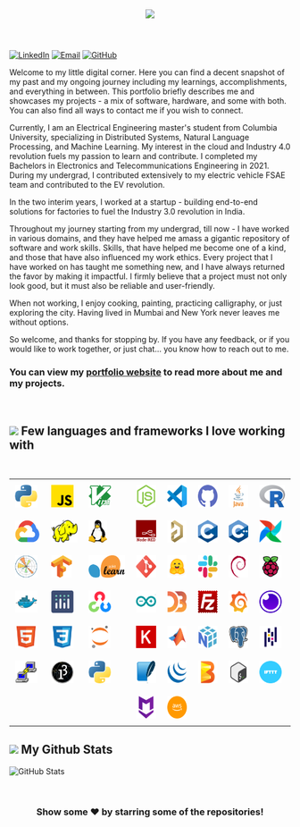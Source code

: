 
<div id="name">

<!-- <a href="https://git.io/typing-svg"><img src="https://readme-typing-svg.demolab.com?font=Roboto+Mono&weight=800&size=30&pause=1000&color=FFFFFF&vCenter=true&repeat=true&width=480&height=40&lines=Hi%2C+I+am+Harsh+Benahalkar+%F0%9F%91%8B" alt="Typing SVG" /></a>
<br> -->

<!-- <h1 align="center">
  <a href="https://git.io/typing-svg">
    <img src="https://readme-typing-svg.herokuapp.com/?lines=Hello,+There!+👋;This+is+Harsh+BENAHALKAR....;Nice+to+meet+you!&center=true&size=30">
  </a>
</h1> -->

<h1 align="center"> <a href="https://git.io/typing-svg"> <img src="https://readme-typing-svg.herokuapp.com/?lines=Hello,+There!+👋;This+is+Harsh+BENAHALKAR....;Nice+to+meet+you!&center=true&size=30"> </a> </h1>

<br>

[![LinkedIn](https://img.shields.io/badge/LinkedIn-0077B5?style=for-the-badge&logo=linkedin&logoColor=white)](https://www.linkedin.com/in/harsh-benahalkar/)
[![Email](https://img.shields.io/badge/Email-D14836?style=for-the-badge&logo=gmail&logoColor=white)](mailto:hb2776@columbia.edu)
[![GitHub](https://img.shields.io/badge/GitHub-100000?style=for-the-badge&logo=github&logoColor=white)](https://github.com/benahalkar/)
</div>

<div id="about">

Welcome to my little digital corner. Here you can find a decent snapshot of my past and my ongoing journey including my learnings, accomplishments, and everything in between. This portfolio briefly describes me and showcases my projects - a mix of software, hardware, and some with both. You can also find all ways to contact me if you wish to connect.<br>

Currently, I am an Electrical Engineering master's student from Columbia University, specializing in Distributed Systems, Natural Language Processing, and Machine Learning. My interest in the cloud and Industry 4.0 revolution fuels my passion to learn and contribute. I completed my Bachelors in Electronics and Telecommunications Engineering in 2021. During my undergrad, I contributed extensively to my electric vehicle FSAE team and contributed to the EV revolution.<br>

In the two interim years, I worked at a startup - building end-to-end solutions for factories to fuel the Industry 3.0 revolution in India.<br> 

Throughout my journey starting from my undergrad, till now - I have worked in various domains, and they have helped me amass a gigantic repository of software and work skills. Skills, that have helped me become one of a kind, and those that have also influenced my work ethics. Every project that I have worked on has taught me something new, and I have always returned the favor by making it impactful. I firmly believe that a project must not only look good, but it must also be reliable and user-friendly.<br>  

When not working, I enjoy cooking, painting, practicing calligraphy, or just exploring the city. Having lived in Mumbai and New York never leaves me without options.<br>

So welcome, and thanks for stopping by. If you have any feedback, or if you would like to work together, or just chat... you know how to reach out to me.

</div>

<div id="links">

### You can view my <a href="https://benahalkar.github.io/" target="_blank">portfolio website</a> to read more about me and my projects.
</div>


<br>

<div id="skills_text">
    
## <img src="https://media2.giphy.com/media/QssGEmpkyEOhBCb7e1/giphy.gif?cid=ecf05e47a0n3gi1bfqntqmob8g9aid1oyj2wr3ds3mg700bl&rid=giphy.gif" width ="25"><b> Few languages and frameworks I love working with</b>

</div>

<br>

<table align="center" style="border-collapse: collapse; border: none;">
  <tr>
    <td style="padding: 10px 10px; border: none;"><img src="./images/python.png" alt="Python" height="40"></td>
    <td style="padding: 10px 10px; border: none;"><img src="./images/javascript.png" alt="Javascript" height="40"></td>
    <td style="padding: 10px 10px; border: none;"><img src="./images/vim.png" alt="Vim" height="40"></td>
    <td style="padding: 10px 10px; border: none;"><img src="./images/nodejs.png" alt="NodeJS" height="40"></td>
    <td style="padding: 10px 10px; border: none;"><img src="./images/vscode.png" alt="VSCode" height="40"></td>
    <td style="padding: 10px 10px; border: none;"><img src="./images/github.png" alt="Github" height="40"></td>
    <td style="padding: 10px 10px; border: none;"><img src="./images/java.png" alt="Java" height="40"></td>
    <td style="padding: 10px 10px; border: none;"><img src="./images/R.png" alt="R" height="40"></td>
  </tr>
  <tr>
    <td style="padding: 10px 10px; border: none;"><img src="./images/gcp.webp" alt="GCP" height="40"></td>
    <td style="padding: 10px 10px; border: none;"><img src="./images/hadoop.svg" alt="Hadoop" height="40"></td>
    <td style="padding: 10px 10px; border: none;"><img src="./images/linux.png" alt="Linux" height="40"></td>
    <td style="padding: 10px 10px; border: none;"><img src="./images/nodered.svg" alt="Nodered" height="40"></td>
    <td style="padding: 10px 10px; border: none;"><img src="./images/altium.png" alt="Altium" height="40"></td>
    <td style="padding: 10px 10px; border: none;"><img src="./images/c.png" alt="C" height="40"></td>
    <td style="padding: 10px 10px; border: none;"><img src="./images/cpp.png" alt="C++" height="40"></td>
    <td style="padding: 10px 10px; border: none;"><img src="./images/airflow.png" alt="Airflow" height="40"></td>
  </tr>
  <tr>
    <td style="padding: 10px 10px; border: none;"><img src="./images/matplotlib.png" alt="MatplotLib" height="40"</td>
    <td style="padding: 10px 10px; border: none;"><img src="./images/tensorflow.png" alt="Tensorflow" height="40"></td>
    <td style="padding: 10px 10px; border: none;"><img src="./images/scikit.png" alt="Scikit" height="40"></td>
    <td style="padding: 10px 10px; border: none;"><img src="./images/git.png" alt="Git" height="40"></td>
    <td style="padding: 10px 10px; border: none;"><img src="./images/huggingface.png" alt="HuggingFace" height="40"></td>
    <td style="padding: 10px 10px; border: none;"><img src="./images/slack.png" alt="Slack" height="40"></td>
    <td style="padding: 10px 10px; border: none;"><img src="./images/debian.png" alt="Debian" height="40"></td>
    <td style="padding: 10px 10px; border: none;"><img src="./images/rpi.png" alt="RaspberryPi" height="40"></td>
  </tr>  
  <tr>
    <td style="padding: 10px 10px; border: none;"><img src="./images/docker.png" alt="Docker" height="40"></td>
    <td style="padding: 10px 10px; border: none;"><img src="./images/plotly.png" alt="Plotly" height="40"></td>
    <td style="padding: 10px 10px; border: none;"><img src="./images/opencv.png" alt="OpenCV" height="40"></td>
    <td style="padding: 10px 10px; border: none;"><img src="./images/arduino.png" alt="Arduino" height="40"></td>
    <td style="padding: 10px 10px; border: none;"><img src="./images/D3js.png" alt="D3js" height="40"></td>
    <td style="padding: 10px 10px; border: none;"><img src="./images/filezilla.png" alt="FileZilla" height="40"></td>
    <td style="padding: 10px 10px; border: none;"><img src="./images/grafana.png" alt="Grafana" height="40"></td>
    <td style="padding: 10px 10px; border: none;"><img src="./images/insomnia.png" alt="Insomnia" height="40"></td>
  </tr>
  <tr>
    <td style="padding: 10px 10px; border: none;"><img src="./images/html.png" alt="HTML" height="40"></td>
    <td style="padding: 10px 10px; border: none;"><img src="./images/css.png" alt="CSS" height="40"></td>
    <td style="padding: 10px 10px; border: none;"><img src="./images/jupyter.png" alt="Jupyter" height="40"></td>
    <td style="padding: 10px 10px; border: none;"><img src="./images/keras.png" alt="Keras" height="40"></td>
    <td style="padding: 10px 10px; border: none;"><img src="./images/matlab.png" alt="Matlab" height="40"></td>
    <td style="padding: 10px 10px; border: none;"><img src="./images/numpy.png" alt="Numpy" height="40"></td>
    <td style="padding: 10px 10px; border: none;"><img src="./images/postgresql.png" alt="PostgreSQL" height="40"></td>
    <td style="padding: 10px 10px; border: none;"><img src="./images/pandas.png" alt="Pandas" height="40"></td>
  </tr>
  <tr>
    <td style="padding: 10px 10px; border: none;"><img src="./images/putty.png" alt="Putty" height="40"></td>
    <td style="padding: 10px 10px; border: none;"><img src="./images/processing.png" alt="Processing" height="40"></td>
    <td style="padding: 10px 10px; border: none;"><img src="./images/python.png" alt="PyTorch" height="40"></td>
    <td style="padding: 10px 10px; border: none;"><img src="./images/sqlite.png" alt="Sqlite" height="40"></td>
    <td style="padding: 10px 10px; border: none;"><img src="./images/jquery.png" alt="JQuery" height="40"></td>
    <td style="padding: 10px 10px; border: none;"><img src="./images/apachebeam.png" alt="ApacheBeam" height="40"></td>
    <td style="padding: 10px 10px; border: none;"><img src="./images/bash.png" alt="Bash" height="40"></td>
    <td style="padding: 10px 10px; border: none;"><img src="./images/ifttt.png" alt="IFTTT" height="40"></td>
  </tr>
  <tr>
    <td style="padding: 10px 10px; border: none;"><img src="" alt="" height="40"></td>
    <td style="padding: 10px 10px; border: none;"><img src="" alt="" height="40"></td>
    <td style="padding: 10px 10px; border: none;"><img src="" alt="" height="40"></td>
    <td style="padding: 10px 10px; border: none;"><img src="./images/markdown.png" alt="Markdown" height="40"></td>
    <td style="padding: 10px 10px; border: none;"><img src="./images/aws.png" alt="AWS" height="40"></td>
    <td style="padding: 10px 10px; border: none;"><img src="" alt="" height="40"></td>
    <td style="padding: 10px 10px; border: none;"><img src="" alt="" height="40"></td>
    <td style="padding: 10px 10px; border: none;"><img src="" alt="" height="40"></td>
  </tr>
  <!-- <tr>
    <td style="padding: 10px 10px; border: none;"><img src="" alt="" height="40"></td>
    <td style="padding: 10px 10px; border: none;"><img src="" alt="" height="40"></td>
    <td style="padding: 10px 10px; border: none;"><img src="" alt="" height="40"></td>
    <td style="padding: 10px 10px; border: none;"><img src="" alt="" height="40"></td>
    <td style="padding: 10px 10px; border: none;"><img src="" alt="" height="40"></td>
    <td style="padding: 10px 10px; border: none;"><img src="" alt="" height="40"></td>
    <td style="padding: 10px 10px; border: none;"><img src="" alt="" height="40"></td>
    <td style="padding: 10px 10px; border: none;"><img src="" alt="" height="40"></td>
  </tr> -->
</table>

## <img src="https://media.giphy.com/media/iY8CRBdQXODJSCERIr/giphy.gif" width="35"><b> My Github Stats </b>

<!-- Github Stats -->
<p align="left" style="display: flex; flex-wrap: wrap; gap: 10px;">
  <!-- GitHub Stats -->
  <img src="https://github-readme-stats.vercel.app/api?username=benahalkar&show_icons=true&count_private=true&include_all_commits=true&hide_rank=true&theme=github_dark&hide_border=true" alt="GitHub Stats" style="margin-right: 10px;" />

</p>

<br>

<div align="center">

### Show some ❤️ by starring some of the repositories!

</div>
